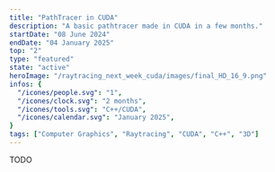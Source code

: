```yaml
---
title: "PathTracer in CUDA"
description: "A basic pathtracer made in CUDA in a few months."
startDate: "08 June 2024"
endDate: "04 January 2025"
top: "2"
type: "featured"
state: "active"
heroImage: "/raytracing_next_week_cuda/images/final_HD_16_9.png"
infos: {
  "/icones/people.svg": "1",
  "/icones/clock.svg": "2 months",
  "/icones/tools.svg": "C++/CUDA",
  "/icones/calendar.svg": "January 2025",
}
tags: ["Computer Graphics", "Raytracing", "CUDA", "C++", "3D"]
---
```


TODO
